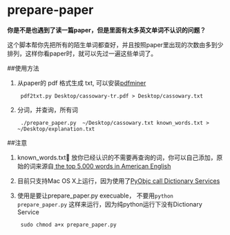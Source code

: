 # prepare-paper

**你是不是也遇到了读一篇paper，但是里面有太多英文单词不认识的问题？**

这个脚本帮你先把所有的陌生单词都查好，并且按照paper里出现的次数由多到少排列，这样你看paper时，就可以先过一遍这些单词了。

##使用方法

1. 从paper的 pdf 格式生成 txt, 可以安装[pdfminer](https://github.com/euske/pdfminer)
	
		pdf2txt.py Desktop/cassowary-tr.pdf > Desktop/cassowary.txt
		
2. 分词，并查询，所有词 

		./prepare_paper.py  ~/Desktop/cassowary.txt known_words.txt > ~/Desktop/explanation.txt
		
		
##注意

1. known_words.txt 放你已经认识的不需要再查询的词，你可以自己添加，原始的词来源自[ the top 5,000 words in American English](http://www.wordfrequency.info/top5000.asp)

2. 目前只支持Mac OS X上运行，因为使用了[PyObjc call Dictionary Services](http://macscripter.net/viewtopic.php?id=26675)

3. 使用是要让prepare_paper.py execuable， 不要用`python  prepare_paper.py` 这样来运行，因为纯python运行下没有Dictionary Service

		sudo chmod a+x prepare_paper.py 
